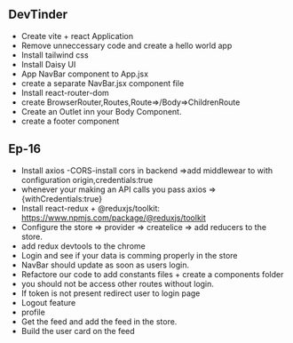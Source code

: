 ## DevTinder 
- Create vite + react Application
- Remove unneccessary code and create a hello world app
- Install tailwind css
- Install Daisy UI 
- App NavBar component to App.jsx
- create a separate NavBar.jsx component file
- Install react-router-dom
- create BrowserRouter,Routes,Route=>/Body=>ChildrenRoute
- Create an Outlet inn your Body Component.
- create a footer component
 ## Ep-16
 - Install axios
 -CORS-install cors in backend =>add middlewear to with configuration origin,credentials:true
 - whenever your making an API calls you pass axios =>{withCredentials:true}
 - Install react-redux + @reduxjs/toolkit: https://www.npmjs.com/package/@reduxjs/toolkit
 - Configure the store => provider => createlice => add reducers to the store.
 - add redux devtools to the chrome
 - Login and see if your data is comming  properly in the store
 - NavBar should update as soon as users login.
 - Refactore our code to add constants files + create a components folder 
 - you should not be access other routes without login.
 - If token is not present redirect user to login page
 - Logout feature
 - profile
 - Get the feed and add the feed in the store.
 - Build the user card on the feed

